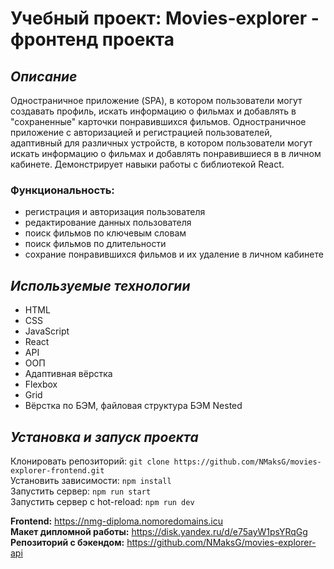 # Учебный проект: Movies-explorer - фронтенд проекта

## *Описание*
Одностраничное приложение (SPA), в котором пользователи могут создавать профиль, искать информацию о фильмах и добавлять в "сохраненные" карточки понравившихся фильмов.
Одностраничное приложение с авторизацией и регистрацией пользователей, адаптивный для различных устройств, в котором пользователи могут искать информацию о фильмах и добавлять понравившиеся в в личном кабинете. Демонстрирует навыки работы с библиотекой React.


### Функциональность:
- регистрация и авторизация пользователя
- редактирование данных пользователя
- поиск фильмов по ключевым словам
- поиск фильмов по длительности
- сохрание понравившихся фильмов и их удаление в личном кабинете

## *Используемые технологии*
* HTML
* CSS
* JavaScript
* React
* API
* ООП
* Адаптивная вёрстка
* Flexbox
* Grid
* Вёрстка по БЭМ, файловая структура БЭМ Nested

## *Установка и запуск проекта*
Клонировать репозиторий: `git clone https://github.com/NMaksG/movies-explorer-frontend.git`   
Установить зависимости: `npm install`   
Запустить сервер: `npm run start`   
Запустить сервер с hot-reload: `npm run dev`   

__Frontend:__ https://nmg-diploma.nomoredomains.icu  
__Макет дипломной работы:__ https://disk.yandex.ru/d/e75ayW1psYRqGg  
__Репозиторий с бэкендом:__ https://github.com/NMaksG/movies-explorer-api
